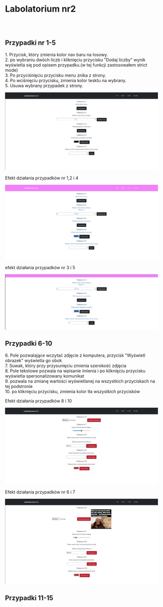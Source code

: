 <h1>Labolatorium nr2</h1>
<br>
<br>
<h2>Przypadki nr 1-5</h2>
1. Przycisk, który zmienia kolor nav baru na losowy.<br>
2. po wybraniu dwóch liczb i kliknięciu przycisku "Dodaj liczby" wynik wyświetla się pod opisem przypadku.(w tej funkcji zastosowałem strict mode)<br>
3. Po przyciśnięciu przycisku menu znika z strony.<br>
4. Po wciśnięciu przycisku, zmienia kolor tesktu na wybrany.<br>
5. Usuwa wybrany przypadek z strony.<br>

![przypadek_1_1](https://github.com/kliszu/projektowanie_serwisow_www_22681/blob/main/Lab2/assets/screenshots/przypadek_1_1.png)

Efekt działania przypadków nr 1,2 i 4

![przypadek_1_2](https://github.com/kliszu/projektowanie_serwisow_www_22681/blob/main/Lab2/assets/screenshots/przypadek_1_2.png)

efekt działania przypadków nr 3 i 5

![przypadek_1_3](https://github.com/kliszu/projektowanie_serwisow_www_22681/blob/main/Lab2/assets/screenshots/przypadek_1_3.png)

<h2>Przypadki 6-10</h2>
6. Pole pozwalające wczytać zdjęcie z komputera, przycisk "Wyświetl obrazek" wyświetla go obok<br>
7. Suwak, który przy przysunięciu zmienia szerokość zdjęcia <br>
8. Pole tekstowe pozwala na wpisanie imienia i po kliknięciu przycisku wyświetla spersonalizowany komunikat <br>
9. pozwala na zmianę wartości wyświetlanej na wszystkich przyciskach na tej podstronie <br>
10. po kliknięciu przycisku, zmienia kolor tła wszystkich przycisków <br>

Efekt działania przypadków 8 i 10

![przypadek_2_1](https://github.com/kliszu/projektowanie_serwisow_www_22681/blob/main/Lab2/assets/screenshots/przypadek_2.png)

Efekt działania przypadków nr 6 i 7

![przypadek_2_1](https://github.com/kliszu/projektowanie_serwisow_www_22681/blob/main/Lab2/assets/screenshots/przypadek_2_1.png)

<h2>Przypadki 11-15</h2>
